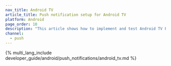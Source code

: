 ```yaml
---
nav_title: Android TV
article_title: Push notification setup for Android TV
platform: Android
page_order: 10
description: "This article shows how to implement and test Android TV Push."
channel:
  - push
---
```


{% multi_lang_include developer_guide/android/push_notifications/android_tv.md %}
